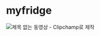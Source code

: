 # myfridge
![제목 없는 동영상 - Clipchamp로 제작](https://github.com/tjehdgh/myfridge/assets/146055280/9b1a6de6-5097-4144-9534-a048f3614959)


